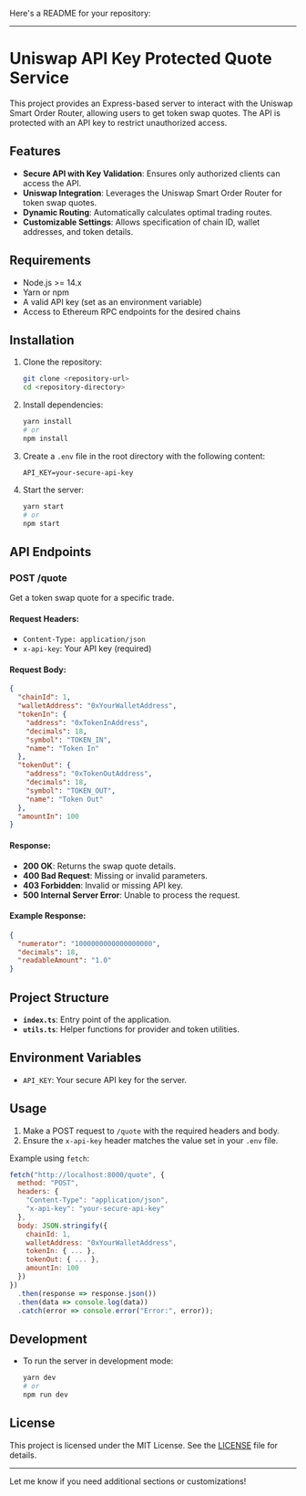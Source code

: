 Here's a README for your repository:

---

# Uniswap API Key Protected Quote Service

This project provides an Express-based server to interact with the Uniswap Smart Order Router, allowing users to get token swap quotes. The API is protected with an API key to restrict unauthorized access.

## Features

- **Secure API with Key Validation**: Ensures only authorized clients can access the API.
- **Uniswap Integration**: Leverages the Uniswap Smart Order Router for token swap quotes.
- **Dynamic Routing**: Automatically calculates optimal trading routes.
- **Customizable Settings**: Allows specification of chain ID, wallet addresses, and token details.

## Requirements

- Node.js >= 14.x
- Yarn or npm
- A valid API key (set as an environment variable)
- Access to Ethereum RPC endpoints for the desired chains

## Installation

1. Clone the repository:
   ```bash
   git clone <repository-url>
   cd <repository-directory>
   ```

2. Install dependencies:
   ```bash
   yarn install
   # or
   npm install
   ```

3. Create a `.env` file in the root directory with the following content:
   ```
   API_KEY=your-secure-api-key
   ```

4. Start the server:
   ```bash
   yarn start
   # or
   npm start
   ```

## API Endpoints

### **POST /quote**

Get a token swap quote for a specific trade.

#### Request Headers:
- `Content-Type: application/json`
- `x-api-key`: Your API key (required)

#### Request Body:
```json
{
  "chainId": 1,
  "walletAddress": "0xYourWalletAddress",
  "tokenIn": {
    "address": "0xTokenInAddress",
    "decimals": 18,
    "symbol": "TOKEN_IN",
    "name": "Token In"
  },
  "tokenOut": {
    "address": "0xTokenOutAddress",
    "decimals": 18,
    "symbol": "TOKEN_OUT",
    "name": "Token Out"
  },
  "amountIn": 100
}
```

#### Response:
- **200 OK**: Returns the swap quote details.
- **400 Bad Request**: Missing or invalid parameters.
- **403 Forbidden**: Invalid or missing API key.
- **500 Internal Server Error**: Unable to process the request.

#### Example Response:
```json
{
  "numerator": "1000000000000000000",
  "decimals": 18,
  "readableAmount": "1.0"
}
```

## Project Structure

- **`index.ts`**: Entry point of the application.
- **`utils.ts`**: Helper functions for provider and token utilities.

## Environment Variables

- `API_KEY`: Your secure API key for the server.

## Usage

1. Make a POST request to `/quote` with the required headers and body.
2. Ensure the `x-api-key` header matches the value set in your `.env` file.

Example using `fetch`:
```javascript
fetch("http://localhost:8000/quote", {
  method: "POST",
  headers: {
    "Content-Type": "application/json",
    "x-api-key": "your-secure-api-key"
  },
  body: JSON.stringify({
    chainId: 1,
    walletAddress: "0xYourWalletAddress",
    tokenIn: { ... },
    tokenOut: { ... },
    amountIn: 100
  })
})
  .then(response => response.json())
  .then(data => console.log(data))
  .catch(error => console.error("Error:", error));
```

## Development

- To run the server in development mode:
  ```bash
  yarn dev
  # or
  npm run dev
  ```

## License

This project is licensed under the MIT License. See the [LICENSE](LICENSE) file for details.

--- 

Let me know if you need additional sections or customizations!